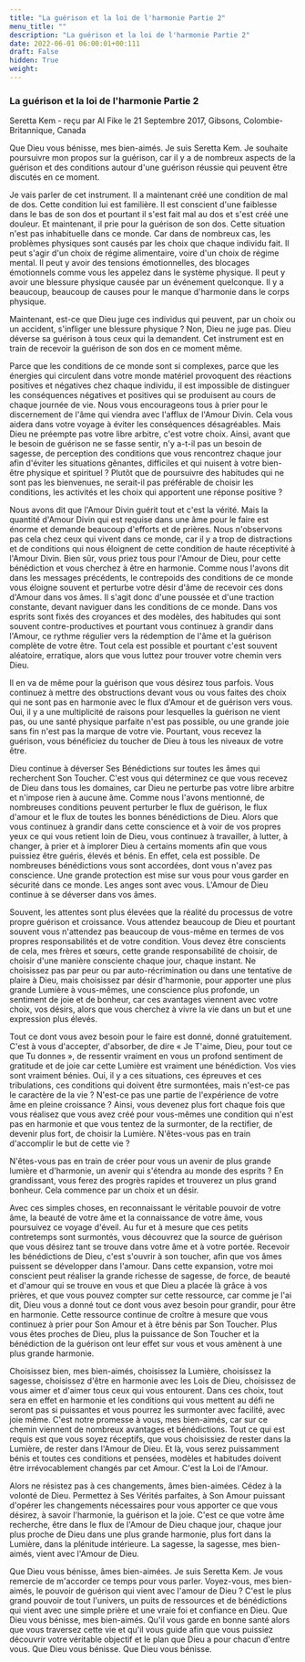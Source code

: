 ```yaml
---
title: "La guérison et la loi de l'harmonie Partie 2"
menu_title: ""
description: "La guérison et la loi de l'harmonie Partie 2"
date: 2022-06-01 06:00:01+00:111
draft: False
hidden: True
weight:
---
```

### La guérison et la loi de l'harmonie Partie 2

Seretta Kem - reçu par Al Fike le 21 Septembre 2017, Gibsons, Colombie-Britannique, Canada

Que Dieu vous bénisse, mes bien-aimés. Je suis Seretta Kem. Je souhaite poursuivre mon propos sur la guérison, car il y a de nombreux aspects de la guérison et des conditions autour d'une guérison réussie qui peuvent être discutés en ce moment.

Je vais parler de cet instrument. Il a maintenant créé une condition de mal de dos. Cette condition lui est familière. Il est conscient d'une faiblesse dans le bas de son dos et pourtant il s'est fait mal au dos et s'est créé une douleur. Et maintenant, il prie pour la guérison de son dos. Cette situation n'est pas inhabituelle dans ce monde. Car dans de nombreux cas, les problèmes physiques sont causés par les choix que chaque individu fait. Il peut s'agir d'un choix de régime alimentaire, voire d'un choix de régime mental. Il peut y avoir des tensions émotionnelles, des blocages émotionnels comme vous les appelez dans le système physique. Il peut y avoir une blessure physique causée par un événement quelconque. Il y a beaucoup, beaucoup de causes pour le manque d'harmonie dans le corps physique.

Maintenant, est-ce que Dieu juge ces individus qui peuvent, par un choix ou un accident, s'infliger une blessure physique ? Non, Dieu ne juge pas. Dieu déverse sa guérison à tous ceux qui la demandent. Cet instrument est en train de recevoir la guérison de son dos en ce moment même.

Parce que les conditions de ce monde sont si complexes, parce que les énergies qui circulent dans votre monde matériel provoquent des réactions positives et négatives chez chaque individu, il est impossible de distinguer les conséquences négatives et positives qui se produisent au cours de chaque journée de vie. Nous vous encourageons tous à prier pour le discernement de l'âme qui viendra avec l'afflux de l'Amour Divin. Cela vous aidera dans votre voyage à éviter les conséquences désagréables. Mais Dieu ne préempte pas votre libre arbitre, c'est votre choix. Ainsi, avant que le besoin de guérison ne se fasse sentir, n'y a-t-il pas un besoin de sagesse, de perception des conditions que vous rencontrez chaque jour afin d'éviter les situations gênantes, difficiles et qui nuisent à votre bien-être physique et spirituel ? Plutôt que de poursuivre des habitudes qui ne sont pas les bienvenues, ne serait-il pas préférable de choisir les conditions, les activités et les choix qui apportent une réponse positive ?

Nous avons dit que l'Amour Divin guérit tout et c'est la vérité. Mais la quantité d'Amour Divin qui est requise dans une âme pour le faire est énorme et demande beaucoup d'efforts et de prières. Nous n'observons pas cela chez ceux qui vivent dans ce monde, car il y a trop de distractions et de conditions qui nous éloignent de cette condition de haute réceptivité à l'Amour Divin. Bien sûr, vous priez tous pour l'Amour de Dieu, pour cette bénédiction et vous cherchez à être en harmonie. Comme nous l'avons dit dans les messages précédents, le contrepoids des conditions de ce monde vous éloigne souvent et perturbe votre désir d'âme de recevoir ces dons d'Amour dans vos âmes. Il s'agit donc d'une poussée et d'une traction constante, devant naviguer dans les conditions de ce monde. Dans vos esprits sont fixés des croyances et des modèles, des habitudes qui sont souvent contre-productives et pourtant vous continuez à grandir dans l'Amour, ce rythme régulier vers la rédemption de l'âme et la guérison complète de votre être. Tout cela est possible et pourtant c'est souvent aléatoire, erratique, alors que vous luttez pour trouver votre chemin vers Dieu.

Il en va de même pour la guérison que vous désirez tous parfois. Vous continuez à mettre des obstructions devant vous ou vous faites des choix qui ne sont pas en harmonie avec le flux d'Amour et de guérison vers vous. Oui, il y a une multiplicité de raisons pour lesquelles la guérison ne vient pas, ou une santé physique parfaite n'est pas possible, ou une grande joie sans fin n'est pas la marque de votre vie. Pourtant, vous recevez la guérison, vous bénéficiez du toucher de Dieu à tous les niveaux de votre être. 

Dieu continue à déverser Ses Bénédictions sur toutes les âmes qui recherchent Son Toucher. C'est vous qui déterminez ce que vous recevez de Dieu dans tous les domaines, car Dieu ne perturbe pas votre libre arbitre et n'impose rien à aucune âme. Comme nous l'avons mentionné, de nombreuses conditions peuvent perturber le flux de guérison, le flux d'amour et le flux de toutes les bonnes bénédictions de Dieu. Alors que vous continuez à grandir dans cette conscience et à voir de vos propres yeux ce qui vous retient loin de Dieu, vous continuez à travailler, à lutter, à changer, à prier et à implorer Dieu à certains moments afin que vous puissiez être guéris, élevés et bénis. En effet, cela est possible. De nombreuses bénédictions vous sont accordées, dont vous n'avez pas conscience. Une grande protection est mise sur vous pour vous garder en sécurité dans ce monde. Les anges sont avec vous. L'Amour de Dieu continue à se déverser dans vos âmes.

Souvent, les attentes sont plus élevées que la réalité du processus de votre propre guérison et croissance. Vous attendez beaucoup de Dieu et pourtant souvent vous n'attendez pas beaucoup de vous-même en termes de vos propres responsabilités et de votre condition. Vous devez être conscients de cela, mes frères et sœurs, cette grande responsabilité de choisir, de choisir d'une manière consciente chaque jour, chaque instant. Ne choisissez pas par peur ou par auto-récrimination ou dans une tentative de plaire à Dieu, mais choisissez par désir d'harmonie, pour apporter une plus grande Lumière à vous-mêmes, une conscience plus profonde, un sentiment de joie et de bonheur, car ces avantages viennent avec votre choix, vos désirs, alors que vous cherchez à vivre la vie dans un but et une expression plus élevés.

Tout ce dont vous avez besoin pour le faire est donné, donné gratuitement. C'est à vous d'accepter, d'absorber, de dire « Je T'aime, Dieu, pour tout ce que Tu donnes », de ressentir vraiment en vous un profond sentiment de gratitude et de joie car cette Lumière est vraiment une bénédiction. Vos vies sont vraiment bénies. Oui, il y a ces situations, ces épreuves et ces tribulations, ces conditions qui doivent être surmontées, mais n'est-ce pas le caractère de la vie ? N'est-ce pas une partie de l'expérience de votre âme en pleine croissance ? Ainsi, vous devenez plus fort chaque fois que vous réalisez que vous avez créé pour vous-mêmes une condition qui n'est pas en harmonie et que vous tentez de la surmonter, de la rectifier, de devenir plus fort, de choisir la Lumière. N'êtes-vous pas en train d'accomplir le but de cette vie ? 

N'êtes-vous pas en train de créer pour vous un avenir de plus grande lumière et d'harmonie, un avenir qui s'étendra au monde des esprits ? En grandissant, vous ferez des progrès rapides et trouverez un plus grand bonheur. Cela commence par un choix et un désir.

Avec ces simples choses, en reconnaissant le véritable pouvoir de votre âme, la beauté de votre âme et la connaissance de votre âme, vous poursuivez ce voyage d'éveil. Au fur et à mesure que ces petits contretemps sont surmontés, vous découvrez que la source de guérison que vous désirez tant se trouve dans votre âme et à votre portée. Recevoir les bénédictions de Dieu, c'est s'ouvrir à son toucher, afin que vos âmes puissent se développer dans l'amour. Dans cette expansion, votre moi conscient peut réaliser la grande richesse de sagesse, de force, de beauté et d'amour qui se trouve en vous et que Dieu a placée là grâce à vos prières, et que vous pouvez compter sur cette ressource, car comme je l'ai dit, Dieu vous a donné tout ce dont vous avez besoin pour grandir, pour être en harmonie. Cette ressource continue de croître à mesure que vous continuez à prier pour Son Amour et à être bénis par Son Toucher. Plus vous êtes proches de Dieu, plus la puissance de Son Toucher et la bénédiction de la guérison ont leur effet sur vous et vous amènent à une plus grande harmonie.

Choisissez bien, mes bien-aimés, choisissez la Lumière, choisissez la sagesse, choisissez d'être en harmonie avec les Lois de Dieu, choisissez de vous aimer et d'aimer tous ceux qui vous entourent. Dans ces choix, tout sera en effet en harmonie et les conditions qui vous mettent au défi ne seront pas si puissantes et vous pourrez les surmonter avec facilité, avec joie même. C'est notre promesse à vous, mes bien-aimés, car sur ce chemin viennent de nombreux avantages et bénédictions. Tout ce qui est requis est que vous soyez réceptifs, que vous choisissiez de rester dans la Lumière, de rester dans l'Amour de Dieu. Et là, vous serez puissamment bénis et toutes ces conditions et pensées, modèles et habitudes doivent être irrévocablement changés par cet Amour. C'est la Loi de l'Amour.

Alors ne résistez pas à ces changements, âmes bien-aimées. Cédez à la volonté de Dieu. Permettez à Ses Vérités parfaites, à Son Amour puissant d'opérer les changements nécessaires pour vous apporter ce que vous désirez, à savoir l'harmonie, la guérison et la joie. C'est ce que votre âme recherche, être dans le flux de l'Amour de Dieu chaque jour, chaque jour plus proche de Dieu dans une plus grande harmonie, plus fort dans la Lumière, dans la plénitude intérieure. La sagesse, la sagesse, mes bien-aimés, vient avec l'Amour de Dieu.

Que Dieu vous bénisse, âmes bien-aimées. Je suis Seretta Kem. Je vous remercie de m'accorder ce temps pour vous parler. Voyez-vous, mes bien-aimés, le pouvoir de guérison qui vient avec l'amour de Dieu ? C'est le plus grand pouvoir de tout l'univers, un puits de ressources et de bénédictions qui vient avec une simple prière et une vraie foi et confiance en Dieu. Que Dieu vous bénisse, mes bien-aimés. Qu'il vous garde en bonne santé alors que vous traversez cette vie et qu'il vous guide afin que vous puissiez découvrir votre véritable objectif et le plan que Dieu a pour chacun d'entre vous. Que Dieu vous bénisse. Que Dieu vous bénisse.
